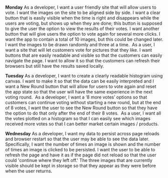 **Monday** As a developer, I want a user friendly site that will allow users to vote. I want the images on the site to be aligned side by side. I want a clear button that is easily visible when the time is right and disappears while the users are voting, but shows up when they are done; this button is supposed to give the user the option to view the results of their votes. I want another button that will give users the option to vote again for several more clicks. I want the app to contain a total of 10 images, but this could be changed later. I want the images to be drawn randomly and three at a time.  As a user, I want a site that will let customers vote for pictures that they like. I want buttons that are easily readable and visible so that the customers can easily navigate the page. I want to allow it so that the customers can refresh their browsers but still have the results saved locally. 

**Tuesday** As a developer, I want to create a clearly readable histogram using canvas. I want to make it so that the data can be easily interpreted and I want a New Round button that will allow for users to vote again and reset the app state so that the user will have the same experience in the next voting round.  As a developer, I want a ‘8 more votes’ options so that customers can continue voting without starting a new round, but at the end of 8 votes, I want the user to see the New Round button so that they have the option to do that only after the end of their 8 votes.  As a user, I want all the votes plotted on a histogram so that I can easily see which images received more votes so that I can better market certain images / products. 

**Wednesday** As a developer, I want my data to persist across page reloads and browser restart so that the user may be able to see the data later. Specifically, I want the number of times an image is shown and the number of times an image is clicked to be persisted. I want the user to be able to refresh the page and have it as if the page did not reload so that the user could 'continue where they left off.' The three images that are currently visible should be kept in storage so that they appear as they were before when the user returns.
